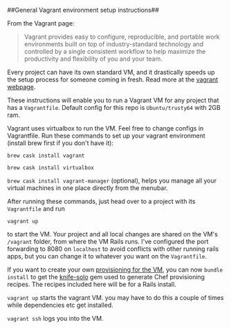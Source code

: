 ##General Vagrant environment setup instructions##

From the Vagrant page:

> Vagrant provides easy to configure, reproducible, and portable work environments built on top of industry-standard technology and controlled by a single consistent workflow to help maximize the productivity and flexibility of you and your team.

 Every project can have its own standard VM, and it drastically speeds up the setup process for someone coming in fresh. Read more at the [vagrant webpage](https://www.vagrantup.com/).

These instructions will enable you to run a Vagrant VM for any project that has a `Vagrantfile`. Default config for this repo is `Ubuntu/trusty64` with 2GB ram.

Vagrant uses virtualbox to run the VM. Feel free to change configs in Vagrantfile. Run these commands to set up your vagrant environment (install brew first if you don't have it):

`brew cask install vagrant`

`brew cask install virtualbox`

`brew cask install vagrant-manager` (optional), helps you manage all your virtual machines in one place directly from the menubar.

After running these commands, just head over to a project with its `Vagrantfile` and run

    vagrant up
to start the VM. Your project and all local changes are shared on the VM's `/vagrant` folder, from where the VM Rails runs. I've configured the port forwarding to 8080 on `localhost` to avoid conflicts with other running rails apps, but you can change it to whatever  you want on the `Vagrantfile`.

If you want to create your own [provisioning for the VM](https://docs.vagrantup.com/v2/provisioning/index.html), you can now `bundle install` to get the [knife-solo](https://matschaffer.github.io/knife-solo/) gem used to generate Chef provisioning recipes. The recipes included here will be for a Rails install. 

`vagrant up` starts the vagrant VM.
you may have to do this a couple of times while dependencies etc get installed.

`vagrant ssh` logs you into the VM.
